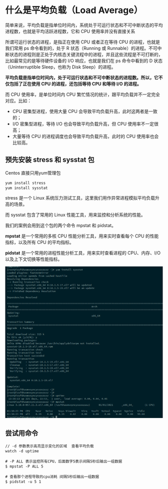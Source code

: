 # 什么是平均负载（Load Average）



简单来说，平均负载是指单位时间内，系统处于可运行状态和不可中断状态的平均进程数，也就是平均活跃进程数，它和 CPU 使用率并没有直接关系

所谓可运行状态的进程，是指正在使用 CPU 或者正在等待 CPU 的进程，也就是我们常用 ps 命令看到的，处于 R 状态（Running 或 Runnable）的进程。不可中断状态的进程则是正处于内核态关键流程中的进程，并且这些流程是不可打断的，比如最常见的是等待硬件设备的 I/O 响应，也就是我们在 ps 命令中看到的 D 状态（Uninterruptible Sleep，也称为 Disk Sleep）的进程。



**平均负载是指单位时间内，处于可运行状态和不可中断状态的进程数。所以，它不仅包括了正在使用 CPU 的进程，还包括等待 CPU 和等待 I/O 的进程。**

而 CPU 使用率，是单位时间内 CPU 繁忙情况的统计，跟平均负载并不一定完全对应。比如：

- CPU 密集型进程，使用大量 CPU 会导致平均负载升高，此时这两者是一致的；
- I/O 密集型进程，等待 I/O 也会导致平均负载升高，但 CPU 使用率不一定很高；
- 大量等待 CPU 的进程调度也会导致平均负载升高，此时的 CPU 使用率也会比较高。





## 预先安装 stress 和 sysstat 包

Centos 直接只用yum管理包

```
yum install stress 
yum install sysstat 
```

stress 是一个 Linux 系统压力测试工具，这里我们用作异常进程模拟平均负载升高的场景。

而 sysstat 包含了常用的 Linux 性能工具，用来监控和分析系统的性能。

我们的案例会用到这个包的两个命令 mpstat 和 pidstat。

**mpstat** 是一个常用的多核 CPU 性能分析工具，用来实时查看每个 CPU 的性能指标，以及所有 CPU 的平均指标。

**pidstat** 是一个常用的进程性能分析工具，用来实时查看进程的 CPU、内存、I/O 以及上下文切换等性能指标。

![image-20210101134042751](assets/image-20210101134042751.png)



## 尝试用命令

```
// -d 参数表示高亮显示变化的区域  查看平均负载
watch -d uptime

# -P ALL 表示监控所有CPU，后面数字5表示间隔5秒后输出一组数据
$ mpstat -P ALL 5

# 查看那个进程导致的cpu消耗 间隔5秒后输出一组数据
$ pidstat -u 5 1
```

